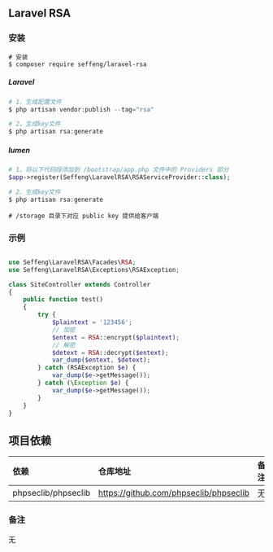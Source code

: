 ## Laravel RSA

### 安装

```shell
# 安装
$ composer require seffeng/laravel-rsa
```

##### Laravel

```php
# 1、生成配置文件
$ php artisan vendor:publish --tag="rsa"

# 2、生成key文件
$ php artisan rsa:generate
```

##### lumen

```php
# 1、将以下代码段添加到 /bootstrap/app.php 文件中的 Providers 部分
$app->register(Seffeng\LaravelRSA\RSAServiceProvider::class);

# 2、生成key文件
$ php artisan rsa:generate
```

```shell
# /storage 目录下对应 public key 提供给客户端
```

### 示例

```php

use Seffeng\LaravelRSA\Facades\RSA;
use Seffeng\LaravelRSA\Exceptions\RSAException;

class SiteController extends Controller
{
    public function test()
    {
        try {
            $plaintext = '123456';
            // 加密
            $entext = RSA::encrypt($plaintext);
            // 解密
            $detext = RSA::decrypt($entext);
            var_dump($entext, $detext);
        } catch (RSAException $e) {
            var_dump($e->getMessage());
        } catch (\Exception $e) {
            var_dump($e->getMessage());
        }
    }
}
```

## 项目依赖

| 依赖                | 仓库地址                               | 备注 |
| :------------------ | :------------------------------------- | :--- |
| phpseclib/phpseclib | https://github.com/phpseclib/phpseclib | 无   |

### 备注

无



